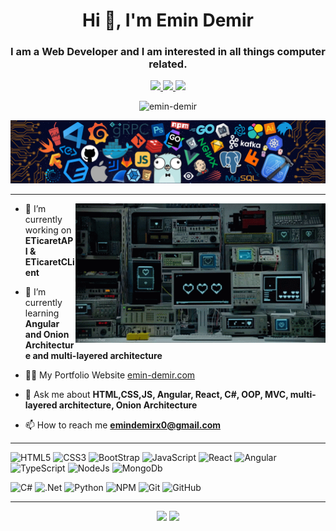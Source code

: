 

<h1 align="center">Hi 👋, I'm Emin Demir</h1>

<h3 align="center">I am a Web Developer and I am interested in all things computer related.</h3>

<p align="center">
	<a href="(https://www.linkedin.com/in/emin-demir-b0202b235)">
		<img src="https://img.shields.io/badge/LinkedIn-0077B5?style=for-the-badge&logo=linkedin&logoColor=white" />
	</a>
  <a href="https://github.com/emin-demir">
		<img src="https://img.shields.io/badge/Github-181717?style=for-the-badge&logo=Github&logoColor=white" />
	</a>
	<a href="https://twitter.com/0_0_loading">
		<img src="https://img.shields.io/badge/Twitter-%231DA1F2.svg?style=for-the-badge&logo=Twitter&logoColor=white" />
	</a>
  <p align="center"> <img src="https://komarev.com/ghpvc/?username=emin-demir&label=Profile%20views&color=0e75b6&style=flat" alt="emin-demir" /> </p>
</p>


![](https://github.com/emin-demir/emin-demir/blob/main/img/header_.png)

<hr>

<img src="./img/computer-love.gif" width="400px" align="right">

- 🔭 I’m currently working on **ETicaretAPI & ETicaretCLient**

- 🌱 I’m currently learning **Angular and Onion Architecture and multi-layered architecture**

- 👨‍💻 My Portfolio Website [emin-demir.com](http://www.emin-demir.com)

- 💬 Ask me about **HTML,CSS,JS, Angular, React, C#, OOP, MVC, multi-layered architecture, Onion Architecture**

- 📫 How to reach me **emindemirx0@gmail.com**


<hr>
	
![HTML5](https://img.shields.io/badge/HTML5-E34F26?style=for-the-badge&logo=html5&logoColor=white)
![CSS3](https://img.shields.io/badge/CSS3-1572B6?style=for-the-badge&logo=css3&logoColor=white)
![BootStrap](https://img.shields.io/badge/Bootstrap-7952B3?style=flat-square&logo=bootstrap&logoColor=white)
![JavaScript](https://img.shields.io/badge/JavaScript-F7DF1E?style=for-the-badge&logo=javascript&logoColor=black)
![React](https://img.shields.io/badge/React-20232A?style=for-the-badge&logo=react&logoColor=61DAFB)
![Angular](https://img.shields.io/badge/Angular-DD0031?style=for-the-badge&logo=angular&logoColor=white)
![TypeScript](https://img.shields.io/badge/TypeScript-007ACC?style=for-the-badge&logo=typescript&logoColor=white)
![NodeJs](https://img.shields.io/badge/Node.js-43853D?style=for-the-badge&logo=node.js&logoColor=white)
![MongoDb](https://img.shields.io/badge/MongoDB-4EA94B?style=for-the-badge&logo=mongodb&logoColor=white)
<br>


![C#](https://img.shields.io/badge/C%23-239120?style=for-the-badge&logo=c-sharp&logoColor=white)
![.Net](https://img.shields.io/badge/.NET-5C2D91?style=for-the-badge&logo=.net&logoColor=white)
![Python](https://img.shields.io/badge/Python-3776AB?style=for-the-badge&logo=python&logoColor=white)
![NPM](https://img.shields.io/badge/NPM-%23000000.svg?style=for-the-badge&logo=npm&logoColor=white)
![Git](https://img.shields.io/badge/Git-F05032?style=flat-square&logo=Git&logoColor=white)
![GitHub](https://img.shields.io/badge/github-%23121011.svg?style=for-the-badge&logo=github&logoColor=white)
<hr> 


<p align="center">
  <img width="450px" src="https://github-readme-stats.vercel.app/api?username=emin-demir&show_icons=true&theme=buefy&line_height=30" />
  <img src="https://github-readme-stats.vercel.app/api/top-langs/?username=emin-demir&layout=compact&theme=buefy&line_height=10">
</p>
